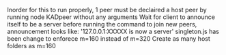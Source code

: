 Inorder for this to run properly, 1 peer must be declaired a host peer by running node KADpeer without any arguments
Wait for client to announce itself to be a server before running the command to join new peers, announcement looks like: '127.0.0.1:XXXXX is now a server'
singleton.js has been change to enforece m=160 instead of m=320
Create as many host folders as m=160